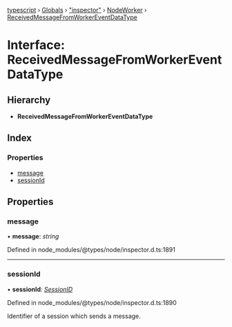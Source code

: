 [typescript](../README.md) › [Globals](../globals.md) › ["inspector"](../modules/_inspector_.md) › [NodeWorker](../modules/_inspector_.nodeworker.md) › [ReceivedMessageFromWorkerEventDataType](_inspector_.nodeworker.receivedmessagefromworkereventdatatype.md)

# Interface: ReceivedMessageFromWorkerEventDataType

## Hierarchy

* **ReceivedMessageFromWorkerEventDataType**

## Index

### Properties

* [message](_inspector_.nodeworker.receivedmessagefromworkereventdatatype.md#message)
* [sessionId](_inspector_.nodeworker.receivedmessagefromworkereventdatatype.md#sessionid)

## Properties

###  message

• **message**: *string*

Defined in node_modules/@types/node/inspector.d.ts:1891

___

###  sessionId

• **sessionId**: *[SessionID](../modules/_inspector_.nodeworker.md#sessionid)*

Defined in node_modules/@types/node/inspector.d.ts:1890

Identifier of a session which sends a message.
